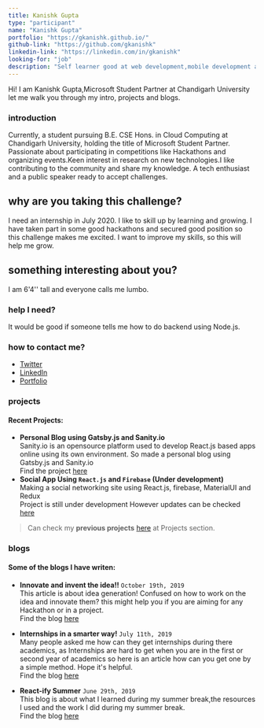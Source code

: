```yaml
---
title: Kanishk Gupta
type: "participant"
name: "Kanishk Gupta"
portfolio: "https://gkanishk.github.io/"
github-link: "https://github.com/gkanishk"
linkedin-link: "https://linkedin.com/in/gkanishk"
looking-for: "job"
description: "Self learner good at web development,mobile development and working on react "
---
```


Hi! I am Kanishk Gupta,Microsoft Student Partner at Chandigarh University let me walk you through my intro, projects and blogs.

### introduction

Currently, a student pursuing B.E. CSE Hons. in Cloud Computing at Chandigarh University, holding the title of Microsoft Student Partner.
Passionate about participating in competitions like Hackathons and organizing events.Keen interest in research on new technologies.I like contributing to the community and share my knowledge.
A tech enthusiast and a public speaker ready to accept challenges.

## why are you taking this challenge?

I need an internship in July 2020.
I like to skill up by learning and growing.
I have taken part in some good hackathons and secured good position so this challenge makes me excited.
I want to improve my skills, so this will help me grow.

## something interesting about you?

I am 6'4'' tall and everyone calls me lumbo.

### help I need?

It would be good if someone tells me how to do backend using Node.js.

### how to contact me?

- [Twitter](https://twitter.com/gkanishk_)
- [LinkedIn](https://linkedin.com/in/gkanishk)
- [Portfolio](https://gkanishk.github.io/)

### projects

#### Recent Projects:

- **Personal Blog using Gatsby.js and Sanity.io**  
    Sanity.io is an opensource platform used to develop React.js based apps online using its own environment. 
    So made a personal blog using Gatsby.js and Sanity.io  
     Find the project [here](https://gkanishk-blog.netlify.com/)
- **Social App Using `React.js` and `Firebase` (Under development)**  
    Making a social networking site using React.js, firebase, MaterialUI and Redux  
    Project is still under development 
    However updates can be checked [here](https://clever-roentgen-9c2cae.netlify.com/)


> Can check my **previous projects** [here](https://gkanishk.github.io/#projects) at Projects section.

### blogs

#### Some of the blogs I have writen:

- **Innovate and invent the idea!!** `October 19th, 2019`  
    This article is about idea generation! Confused on how to work on the idea and innovate them? this might help you if you are       aiming for any Hackathon or in a project.  
    Find the blog [here](https://gkanishk-blog.netlify.com/blog/2019/10/innovate-and-invent-the-idea/)

- **Internships in a smarter way!** `July 11th, 2019`  
    Many people asked me how can they get internships during there academics, as Internships are hard to get when you are in the       first or second year of academics so here is an article how can you get one by a simple method. Hope it's helpful.  
    Find the blog [here](https://gkanishk-blog.netlify.com/blog/2019/07/internships-in-a-smarter-way/)

- **React-ify Summer** `June 29th, 2019`  
    This blog is about what I learned during my summer break,the resources I used and the work I did during my summer break.  
    Find the blog [here](https://gkanishk-blog.netlify.com/blog/2019/06/react-ify-summer/)
